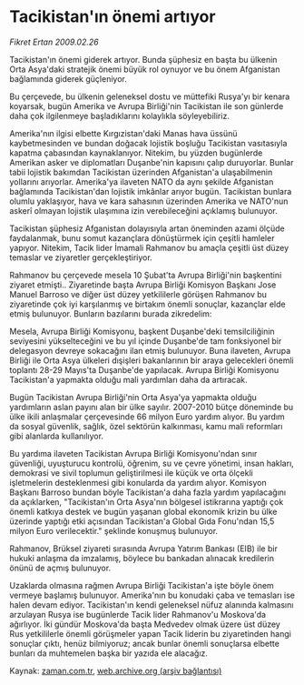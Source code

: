 # Tacikistan'ın önemi artıyor

*Fikret Ertan 2009.02.26*

<tr><td class="metin" colspan="2" style="padding-top: 20px; padding-left: 5px; padding-right: 10px;">Tacikistan'ın önemi giderek artıyor. Bunda şüphesiz en başta bu ülkenin Orta Asya'daki stratejik önemi büyük rol oynuyor ve bu önem Afganistan bağlamında giderek güçleniyor.</td></tr><tr><td class="metin" colspan="2" style="padding-top: 20px; padding-left: 5px; padding-right: 10px;"><p> Bu çerçevede, bu ülkenin geleneksel dostu ve müttefiki Rusya'yı bir kenara koyarsak, bugün Amerika ve Avrupa Birliği'nin Tacikistan ile son günlerde daha çok ilgilenmeye başladıklarını kolaylıkla söyleyebiliriz.
<p> Amerika'nın ilgisi elbette Kırgızistan'daki Manas hava üssünü kaybetmesinden ve bundan doğacak lojistik boşluğu Tacikistan vasıtasıyla kapatma çabasından kaynaklanıyor. Nitekim, bu yüzden bugünlerde Amerikan asker ve diplomatları Duşanbe'nin kapısını çalıp duruyorlar. Bunlar tabii lojistik bakımdan Tacikistan üzerinden Afganistan'a ulaşabilmenin yollarını arıyorlar. Amerika'ya ilaveten NATO da aynı şekilde Afganistan bağlamında Tacikistan'dan lojistik imkânlar arıyor bugün. Tacikistan bunlara olumlu yaklaşıyor, hava ve kara sahasının üzerinden Amerika ve NATO'nun askerî olmayan lojistik ulaşımına izin verebileceğini açıklamış bulunuyor. 
<p> Tacikistan şüphesiz Afganistan dolayısıyla artan öneminden azami ölçüde faydalanmak, bunu somut kazançlara dönüştürmek için çeşitli hamleler yapıyor. Nitekim, Tacik lider İmamali Rahmanov bu amaçla çeşitli üst düzey temaslar ve ziyaretler gerçekleştiriyor.
<p> Rahmanov bu çerçevede mesela 10 Şubat'ta Avrupa Birliği'nin başkentini ziyaret etmişti.. Ziyaretinde başta Avrupa Birliği Komisyon Başkanı Jose Manuel Barroso ve diğer üst düzey yetkililerle görüşen Rahmanov bu ziyaretinde çok iyi karşılanmış ve birtakım önemli sonuçlar, kazançlar elde etmiş bulunuyor. Bunların bazılarını burada zikredelim: 
<p> Mesela, Avrupa Birliği Komisyonu, başkent Duşanbe'deki temsilciliğinin seviyesini yükselteceğini ve bu yıl içinde Duşanbe'de tam fonksiyonel bir delegasyon devreye sokacağını ilan etmiş bulunuyor. Buna ilaveten, Avrupa Birliği ile Orta Asya ülkeleri dışişleri bakanlarının bir araya gelecekleri önemli toplantı 28-29 Mayıs'ta Duşanbe'de yapılacak. Avrupa Birliği Komisyonu Tacikistan'a yapmakta olduğu mali yardımları daha da artıracak.
<p> Bugün Tacikistan Avrupa Birliği'nin Orta Asya'ya yapmakta olduğu yardımların aslan payını alan bir ülke sayılır. 2007-2010 bütçe döneminde bu ülke ikili anlaşmalar çerçevesinde 66 milyon Euro yardım alıyor. Bu yardım da sosyal güvenlik, sağlık, özel sektörün kalkınması, kamu mali reformları gibi alanlarda kullanılıyor.
<p> Bu yardıma ilaveten Tacikistan Avrupa Birliği Komisyonu'ndan sınır güvenliği, uyuşturucu kontrolü, öğrenim, su ve çevre yönetimi, insan hakları, demokrasi ve sivil toplumun geliştirilmesi ile küçük ve orta ölçekli işletmelerin desteklenmesi gibi konularda da yardım alıyor. Komisyon Başkanı Barroso bundan böyle Tacikistan'a daha fazla yardım yapılacağını da açıklarken, "Tacikistan'ın Orta Asya'nın bölgesel istikrarına yaptığı çok önemli katkıya destek ve bugün yaşanan global ekonomik krizin bu ülke üzerinde yaptığı etki açısından Tacikistan'a Global Gıda Fonu'ndan 15,5 milyon Euro verilecektir." şeklinde konuşmuş bulunuyor.
<p> Rahmanov, Brüksel ziyareti sırasında Avrupa Yatırım Bankası (EIB) ile bir hukuki anlaşma da imzalamış, böylece bu bankadan alınacak kredilerin önünü de açmış bulunuyor.
<p> Uzaklarda olmasına rağmen Avrupa Birliği Tacikistan'a işte böyle önem vermeye başlamış bulunuyor. Amerika'nın bu konudaki çaba ve temasları ise halen devam ediyor. Tacikistan'ın kendi geleneksel nüfuz alanında kalmasını arzulayan Rusya ise bugünlerde Tacik lider Rahmanov'u Moskova'da ağırlıyor. İki gündür Moskova'da başta Medvedev olmak üzere üst düzey Rus yetkililerle önemli görüşmeler yapan Tacik liderin bu ziyaretinden hangi sonuçlar çıktı, henüz bilmiyoruz; ancak bunlar önemli sonuçlarsa elbette bunları da muhtemelen başka bir yazıda ele alacağız.<br/></p></p></p></p></p></p></p></p></p></td></tr>

Kaynak: [zaman.com.tr](http://zaman.com.tr/yazar.do?yazino=819361), [web.archive.org (arşiv bağlantısı)](http://web.archive.org/web/20090328224506/http://www.zaman.com.tr:80/yazar.do?yazino=819361)
